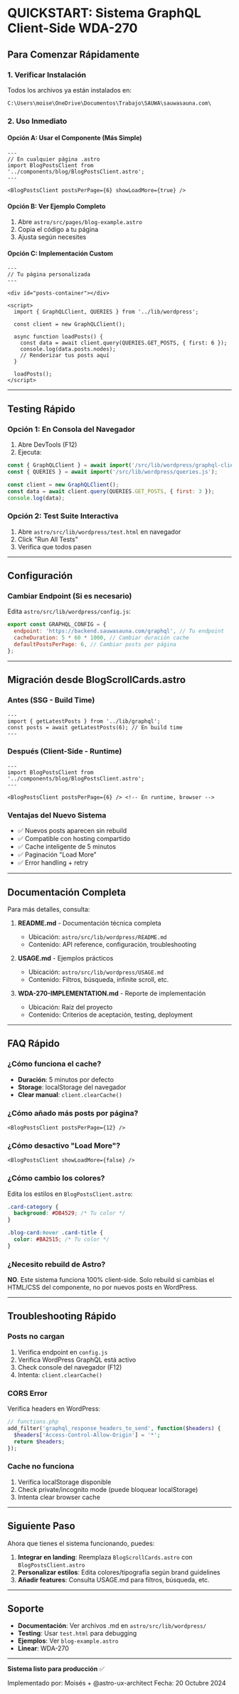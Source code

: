 # QUICKSTART: Sistema GraphQL Client-Side WDA-270

## Para Comenzar Rápidamente

### 1. Verificar Instalación

Todos los archivos ya están instalados en:
```
C:\Users\moise\OneDrive\Documentos\Trabajo\SAUWA\sauwasauna.com\
```

### 2. Uso Inmediato

#### Opción A: Usar el Componente (Más Simple)

```astro
---
// En cualquier página .astro
import BlogPostsClient from '../components/blog/BlogPostsClient.astro';
---

<BlogPostsClient postsPerPage={6} showLoadMore={true} />
```

#### Opción B: Ver Ejemplo Completo

1. Abre `astro/src/pages/blog-example.astro`
2. Copia el código a tu página
3. Ajusta según necesites

#### Opción C: Implementación Custom

```astro
---
// Tu página personalizada
---

<div id="posts-container"></div>

<script>
  import { GraphQLClient, QUERIES } from '../lib/wordpress';

  const client = new GraphQLClient();

  async function loadPosts() {
    const data = await client.query(QUERIES.GET_POSTS, { first: 6 });
    console.log(data.posts.nodes);
    // Renderizar tus posts aquí
  }

  loadPosts();
</script>
```

---

## Testing Rápido

### Opción 1: En Consola del Navegador

1. Abre DevTools (F12)
2. Ejecuta:

```javascript
const { GraphQLClient } = await import('/src/lib/wordpress/graphql-client.js');
const { QUERIES } = await import('/src/lib/wordpress/queries.js');

const client = new GraphQLClient();
const data = await client.query(QUERIES.GET_POSTS, { first: 3 });
console.log(data);
```

### Opción 2: Test Suite Interactiva

1. Abre `astro/src/lib/wordpress/test.html` en navegador
2. Click "Run All Tests"
3. Verifica que todos pasen

---

## Configuración

### Cambiar Endpoint (Si es necesario)

Edita `astro/src/lib/wordpress/config.js`:

```javascript
export const GRAPHQL_CONFIG = {
  endpoint: 'https://backend.sauwasauna.com/graphql', // Tu endpoint
  cacheDuration: 5 * 60 * 1000, // Cambiar duración cache
  defaultPostsPerPage: 6, // Cambiar posts por página
};
```

---

## Migración desde BlogScrollCards.astro

### Antes (SSG - Build Time)
```astro
---
import { getLatestPosts } from '../lib/graphql';
const posts = await getLatestPosts(6); // En build time
---
```

### Después (Client-Side - Runtime)
```astro
---
import BlogPostsClient from '../components/blog/BlogPostsClient.astro';
---

<BlogPostsClient postsPerPage={6} /> <!-- En runtime, browser -->
```

### Ventajas del Nuevo Sistema
- ✅ Nuevos posts aparecen sin rebuild
- ✅ Compatible con hosting compartido
- ✅ Cache inteligente de 5 minutos
- ✅ Paginación "Load More"
- ✅ Error handling + retry

---

## Documentación Completa

Para más detalles, consulta:

1. **README.md** - Documentación técnica completa
   - Ubicación: `astro/src/lib/wordpress/README.md`
   - Contenido: API reference, configuración, troubleshooting

2. **USAGE.md** - Ejemplos prácticos
   - Ubicación: `astro/src/lib/wordpress/USAGE.md`
   - Contenido: Filtros, búsqueda, infinite scroll, etc.

3. **WDA-270-IMPLEMENTATION.md** - Reporte de implementación
   - Ubicación: Raíz del proyecto
   - Contenido: Criterios de aceptación, testing, deployment

---

## FAQ Rápido

### ¿Cómo funciona el cache?

- **Duración**: 5 minutos por defecto
- **Storage**: localStorage del navegador
- **Clear manual**: `client.clearCache()`

### ¿Cómo añado más posts por página?

```astro
<BlogPostsClient postsPerPage={12} />
```

### ¿Cómo desactivo "Load More"?

```astro
<BlogPostsClient showLoadMore={false} />
```

### ¿Cómo cambio los colores?

Edita los estilos en `BlogPostsClient.astro`:

```css
.card-category {
  background: #DB4529; /* Tu color */
}

.blog-card:hover .card-title {
  color: #BA2515; /* Tu color */
}
```

### ¿Necesito rebuild de Astro?

**NO**. Este sistema funciona 100% client-side. Solo rebuild si cambias el HTML/CSS del componente, no por nuevos posts en WordPress.

---

## Troubleshooting Rápido

### Posts no cargan

1. Verifica endpoint en `config.js`
2. Verifica WordPress GraphQL está activo
3. Check console del navegador (F12)
4. Intenta: `client.clearCache()`

### CORS Error

Verifica headers en WordPress:
```php
// functions.php
add_filter('graphql_response_headers_to_send', function($headers) {
  $headers['Access-Control-Allow-Origin'] = '*';
  return $headers;
});
```

### Cache no funciona

1. Verifica localStorage disponible
2. Check private/incognito mode (puede bloquear localStorage)
3. Intenta clear browser cache

---

## Siguiente Paso

Ahora que tienes el sistema funcionando, puedes:

1. **Integrar en landing**: Reemplaza `BlogScrollCards.astro` con `BlogPostsClient.astro`
2. **Personalizar estilos**: Edita colores/tipografía según brand guidelines
3. **Añadir features**: Consulta USAGE.md para filtros, búsqueda, etc.

---

## Soporte

- **Documentación**: Ver archivos .md en `astro/src/lib/wordpress/`
- **Testing**: Usar `test.html` para debugging
- **Ejemplos**: Ver `blog-example.astro`
- **Linear**: WDA-270

---

**Sistema listo para producción** ✅

Implementado por: Moisés + @astro-ux-architect
Fecha: 20 Octubre 2024
